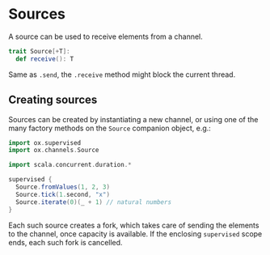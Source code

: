 # Sources

A source can be used to receive elements from a channel. 

```scala
trait Source[+T]:
  def receive(): T
```

Same as `.send`, the `.receive` method might block the current thread.

## Creating sources

Sources can be created by instantiating a new channel, or using one of the many factory methods on the `Source` 
companion object, e.g.:

```scala
import ox.supervised
import ox.channels.Source

import scala.concurrent.duration.*

supervised {
  Source.fromValues(1, 2, 3)
  Source.tick(1.second, "x")
  Source.iterate(0)(_ + 1) // natural numbers
}
```

Each such source creates a fork, which takes care of sending the elements to the channel, once capacity is available.
If the enclosing `supervised` scope ends, each such fork is cancelled.
